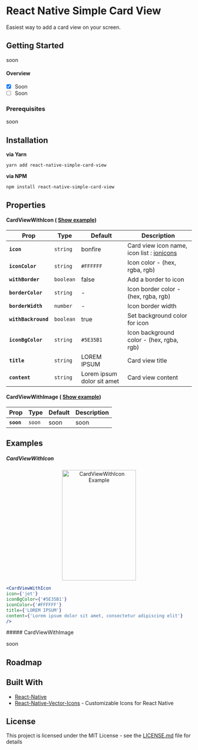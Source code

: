 # React Native Simple Card View

Easiest way to add a card view on your screen.

## Getting Started

soon

#### Overview

- [x] Soon
- [ ] Soon

### Prerequisites

soon

## Installation

**via Yarn**

```
yarn add react-native-simple-card-view
```

**via NPM**

```
npm install react-native-simple-card-view
```

## Properties

#### CardViewWithIcon ( [Show example](#cardviewwithicon))
| Prop | Type | Default | Description |
|---|---|---|---|
|**`icon`**|`string`| bonfire | Card view icon name, icon list : [ionicons](https://ionicframework.com/docs/ionicons/) |
|**`iconColor`**|`string`| `#FFFFFF` | Icon color - (hex, rgba, rgb) |
|**`withBorder`**|`boolean`| false | Add a border to icon |
|**`borderColor`**|`string`| - | Icon border color - (hex, rgba, rgb) |
|**`borderWidth`**|`number`| - | Icon border width |
|**`withBackround`**|`boolean`| true | Set background color for icon|
|**`iconBgColor`**|`string`| `#5E35B1` | Icon background color - (hex, rgba, rgb)|
|**`title`**|`string`| LOREM IPSUM | Card view title |
|**`content`**|`string`| Lorem ipsum dolor sit amet | Card view content  |

#### CardViewWithImage ( [Show example](#cardviewwithimage))
| Prop | Type | Default | Description |
|---|---|---|---|
|**`soon`**|`soon`| soon | soon |


## Examples

##### CardViewWithIcon
<p align="center"><img width="200" height="300" src="https://s9.postimg.org/4hla2xvlb/Card_View_With_Icon.png" alt="CardViewWithIcon Example" /></p>

```jsx
<CardViewWithIcon
icon={'jet'}
iconBgColor={'#5E35B1'}
iconColor={'#FFFFFF'}
title={'LOREM IPSUM'}
content={'Lorem ipsum dolor sit amet, consectetur adipiscing elit'}
/>
```

##### CardViewWithImage

soon

## Roadmap

## Built With

* [React-Native](https://facebook.github.io/react-native/)
* [React-Native-Vector-Icons](https://github.com/oblador/react-native-vector-icons) - Customizable Icons for React Native

## License

This project is licensed under the MIT License - see the [LICENSE.md](LICENSE.md) file for details
